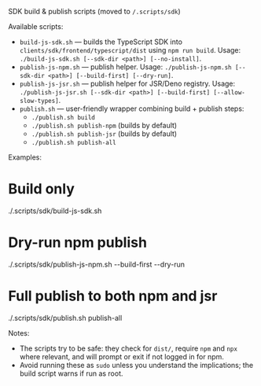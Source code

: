 SDK build & publish scripts (moved to `/.scripts/sdk`)

Available scripts:

- `build-js-sdk.sh` — builds the TypeScript SDK into `clients/sdk/frontend/typescript/dist` using `npm run build`. Usage: `./build-js-sdk.sh [--sdk-dir <path>] [--no-install]`.
- `publish-js-npm.sh` — publish helper. Usage: `./publish-js-npm.sh [--sdk-dir <path>] [--build-first] [--dry-run]`.
- `publish-js-jsr.sh` — publish helper for JSR/Deno registry. Usage: `./publish-js-jsr.sh [--sdk-dir <path>] [--build-first] [--allow-slow-types]`.
- `publish.sh` — user-friendly wrapper combining build + publish steps:
  - `./publish.sh build`
  - `./publish.sh publish-npm` (builds by default)
  - `./publish.sh publish-jsr` (builds by default)
  - `./publish.sh publish-all`

Examples:

  # Build only
  ./.scripts/sdk/build-js-sdk.sh

  # Dry-run npm publish
  ./.scripts/sdk/publish-js-npm.sh --build-first --dry-run

  # Full publish to both npm and jsr
  ./.scripts/sdk/publish.sh publish-all

Notes:
- The scripts try to be safe: they check for `dist/`, require `npm` and `npx` where relevant, and will prompt or exit if not logged in for npm.
- Avoid running these as `sudo` unless you understand the implications; the build script warns if run as root.
